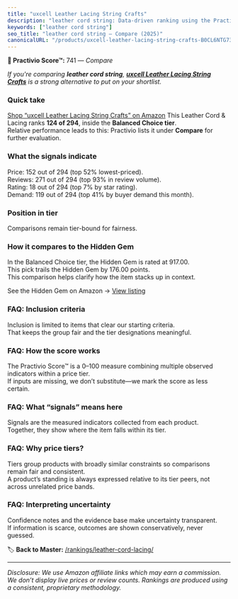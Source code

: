 ```yaml
---
title: "uxcell Leather Lacing String Crafts"
description: "leather cord string: Data-driven ranking using the Practivio Score™. Positioned by quality, value, demand, findability, momentum."
keywords: ["leather cord string"]
seo_title: "leather cord string — Compare (2025)"
canonicalURL: "/products/uxcell-leather-lacing-string-crafts-B0CL6NTG73/"
---
```


**🛒 Practivio Score™:** 741 — _Compare_


*If you're comparing **leather cord string**, **[uxcell Leather Lacing String Crafts](https://www.amazon.com/dp/B0CL6NTG73?tag=practivio-20)** is a strong alternative to put on your shortlist.*
### Quick take
[Shop “uxcell Leather Lacing String Crafts” on Amazon](https://www.amazon.com/dp/B0CL6NTG73?tag=practivio-20)
This Leather Cord & Lacing ranks **124 of 294**, inside the **Balanced Choice tier**.  
Relative performance leads to this: Practivio lists it under **Compare** for further evaluation.

### What the signals indicate
Price: 152 out of 294 (top 52% lowest-priced).  
Reviews: 271 out of 294 (top 93% in review volume).  
Rating: 18 out of 294 (top 7% by star rating).  
Demand: 119 out of 294 (top 41% by buyer demand this month).

### Position in tier
Comparisons remain tier-bound for fairness.

### How it compares to the Hidden Gem
In the Balanced Choice tier, the Hidden Gem is rated at 917.00.  
This pick trails the Hidden Gem by 176.00 points.  
This comparison helps clarify how the item stacks up in context.  

See the Hidden Gem on Amazon → [View listing](https://www.amazon.com/dp/B07KWRWNR9?tag=practivio-20)

### FAQ: Inclusion criteria
Inclusion is limited to items that clear our starting criteria.  
That keeps the group fair and the tier designations meaningful.

### FAQ: How the score works
The Practivio Score™ is a 0–100 measure combining multiple observed indicators within a price tier.  
If inputs are missing, we don’t substitute—we mark the score as less certain.

### FAQ: What “signals” means here
Signals are the measured indicators collected from each product.  
Together, they show where the item falls within its tier.

### FAQ: Why price tiers?
Tiers group products with broadly similar constraints so comparisons remain fair and consistent.  
A product’s standing is always expressed relative to its tier peers, not across unrelated price bands.

### FAQ: Interpreting uncertainty
Confidence notes and the evidence base make uncertainty transparent.  
If information is scarce, outcomes are shown conservatively, never guessed.

<!-- Missing template for Compare/CompareWithinPriceClass -->


🏷️ **Back to Master:** [/rankings/leather-cord-lacing/](/rankings/leather-cord-lacing/)

---
_Disclosure: We use Amazon affiliate links which may earn a commission. We don’t display live prices or review counts. Rankings are produced using a consistent, proprietary methodology._
